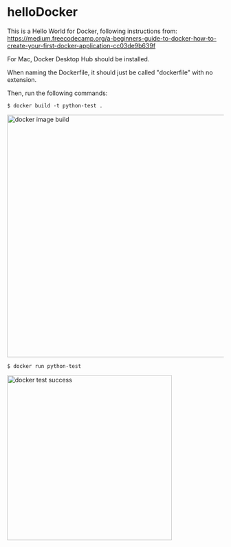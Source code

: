 # helloDocker

This is a Hello World for Docker, following instructions from:
https://medium.freecodecamp.org/a-beginners-guide-to-docker-how-to-create-your-first-docker-application-cc03de9b639f

For Mac, Docker Desktop Hub should be installed.

When naming the Dockerfile, it should just be called "dockerfile" with no extension.

Then, run the following commands:

```
$ docker build -t python-test . 
```

<img width="563" alt="docker image build" src="https://user-images.githubusercontent.com/25806927/55774564-a0599b80-5a63-11e9-9ac6-11270b0b398c.png">

```
$ docker run python-test
```

<img width="383" alt="docker test success" src="https://user-images.githubusercontent.com/25806927/55774578-b5362f00-5a63-11e9-9c2a-2e6d3c64e25d.png">
